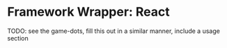 # Framework Wrapper: React

TODO: see the game-dots, fill this out in a similar manner, include a usage section
